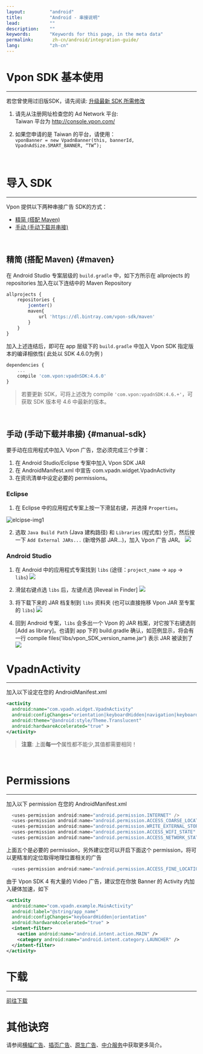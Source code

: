 ```yaml
---
layout:         "android"
title:          "Android - 串接说明"
lead:           ""
description:    ""
keywords:       "Keywords for this page, in the meta data"
permalink:       zh-cn/android/integration-guide/
lang:           "zh-cn"
---
```


# Vpon SDK 基本使用
----
若您曾使用过旧版SDK，请先阅读: [升级最新 SDK 所需修改](../../android/latest-news/update-to-SDK4_5_1+/)

1. 请先从注册网址检查您的 Ad Network 平台: <br>
Taiwan 平台为 <http://console.vpon.com/> <br>

2. 如果您申请的是 Taiwan 的平台，请使用： <br>
`vponBanner = new VpadnBanner(this, bannerId, VpadnAdSize.SMART_BANNER,
“TW”);`
<br>

# 导入 SDK
----------

Vpon 提供以下两种串接广告 SDK的方式：

* [精简 (搭配 Maven)](#maven)<br>
* [手动 (手动下载并串接)](#manual-sdk)<br>
<br>

## 精简 (搭配 Maven) {#maven}

在 Android Studio 专案层级的 `build.gradle` 中，如下方所示在 allprojects 的 repositories 加入在以下连结中的 Maven Repository

```javascript
allprojects {
    repositories {
        jcenter()
        maven{
            url 'https://dl.bintray.com/vpon-sdk/maven'
        }
    }
}
```

加入上述连结后，即可在 app 层级下的 `build.gradle` 中加入 Vpon SDK 指定版本的编译相依性( 此处以 SDK 4.6.0为例 )

```javascript
dependencies {
    ...
    compile 'com.vpon:vpadnSDK:4.6.0'
}
```

> 若要更新 SDK，可将上述改为 compile ``'com.vpon:vpadnSDK:4.6.+'``，可获取 SDK 版本号 4.6 中最新的版本。

<br>

## 手动 (手动下载并串接) {#manual-sdk}

要手动在应用程式中加入 Vpon 广告，您必须完成三个步骤：

1. 在 Android Studio/Eclipse 专案中加入 Vpon SDK JAR
2. 在 AndroidManifest.xml 中宣告 com.vpadn.widget.VpadnActivity
3. 在资讯清单中设定必要的 permissions。

### Eclipse
1. 在 Eclipse 中的应用程式专案上按一下滑鼠右键，并选择 `Properties`。
<img src = "{{site.imgurl}}/A-sdk330-01.png" alt="elcipse-img1" class="width-400">

2. 选取 `Java Build Path` (Java 建构路径) 和 `Libraries` (程式库) 分页，然后按一下 `Add External JARs...` (新增外部 JAR...)，加入 Vpon 广告 JAR。
![]({{site.imgurl}}/A-sdk330-02.png)

### Android Studio
1. 在 Android 中的应用程式专案找到 `libs` (途径：`project_name` -> `app` -> `libs`)
![]({{site.imgurl}}/ProjectLibFolder.jpg)

2. 滑鼠右键点选 `libs` 后，左键点选 [Reveal in Finder]
![]({{site.imgurl}}/DropJarFileToLibFolder.jpg)

3. 将下载下来的 JAR 档复制到 `libs` 资料夹 (也可以直接拖移 Vpon JAR 至专案的 `libs`)
![]({{site.imgurl}}/MainInterface.jpg)

4. 回到 Android 专案，`libs` 会多出一个 Vpon 的 JAR 档案，对它按下右键选则 [Add as library]。也请到 app 下的 build.gradle 确认，如范例显示，将会有一行 compile files('libs/vpon_SDK_version_name.jar') 表示 JAR 被读到了
![]({{site.imgurl}}/ModifyBuildGradle.jpg)

# VpadnActivity
---
加入以下设定在您的 AndroidManifest.xml

```xml
<activity
  android:name="com.vpadn.widget.VpadnActivity"
  android:configChanges="orientation|keyboardHidden|navigation|keyboard|screenLayout|uiMode|screenSize|smallestScreenSize"
  android:theme="@android:style/Theme.Translucent"
  android:hardwareAccelerated="true" >
</activity>
```

> **注意**: 上面**每一个**属性都不能少,其值都需要相同！

<br>

# Permissions
---
加入以下 permission 在您的 AndroidManifest.xml

```java
  <uses-permission android:name="android.permission.INTERNET" />
  <uses-permission android:name="android.permission.ACCESS_COARSE_LOCATION"/>
  <uses-permission android:name="android.permission.WRITE_EXTERNAL_STORAGE" />
  <uses-permission android:name="android.permission.ACCESS_WIFI_STATE" />
  <uses-permission android:name="android.permission.ACCESS_NETWORK_STATE"/>
```
上面五个是必要的 permission，另外建议您可以开启下面这个 permission，将可以更精准的定位取得地理位置相关的广告


```java
  <uses-permission android:name="android.permission.ACCESS_FINE_LOCATION"/>
```

由于 Vpon SDK 4 有大量的 Video 广告，建议您在你放 Banner 的 Activity 内加入硬体加速，如下


```xml
<activity
  android:name="com.vpadn.example.MainActivity"
  android:label="@string/app_name"
  android:configChanges="keyboardHidden|orientation"
  android:hardwareAccelerated="true" >
  <intent-filter>
    <action android:name="android.intent.action.MAIN" />
    <category android:name="android.intent.category.LAUNCHER" />
  </intent-filter>
</activity>
```

# 下载
---
[前往下载](../download)


# 其他诀窍
请参阅[横幅广告](../banner)、[插页广告](../Interstitial)、[原生广告](../native)、[中介服务](../mediation)中获取更多简介。
